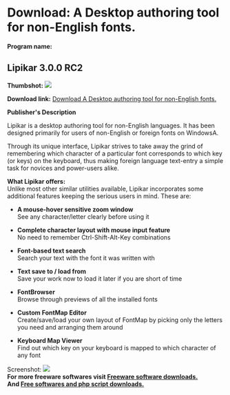 # Download: A Desktop authoring tool for non-English fonts.

**Program name:**

## Lipikar 3.0.0 RC2

  
**Thumbshot:** ![](http://www.freewarefiles.com/screenshot/lipikar_md.jpg)   
  
**Download link:** [Download A Desktop authoring tool for non-English fonts.](http://freesoftwares.boysofts.com/Lipikar-RC_program_22643.html)  
  


**Publisher's Description**  
  


Lipikar is a desktop authoring tool for non-English languages. It has been designed primarily for users of non-English or foreign fonts on WindowsA.

Through its unique interface, Lipikar strives to take away the grind of remembering which character of a particular font corresponds to which key (or keys) on the keyboard, thus making foreign language text-entry a simple task for novices and power-users alike.

**What Lipikar offers:**   
Unlike most other similar utilities available, Lipikar incorporates some additional features keeping the serious users in mind. These are:

  * **A mouse-hover sensitive zoom window**   
See any character/letter clearly before using it 
  

  * **Complete character layout with mouse input feature**  
No need to remember Ctrl-Shift-Alt-Key combinations 
  

  * **Font-based text search**  
Search your text with the font it was written with 
  

  * **Text save to / load from**  
Save your work now to load it later if you are short of time 
  

  * **FontBrowser**  
Browse through previews of all the installed fonts 
  

  * **Custom FontMap Editor**  
Create/save/load your own layout of FontMap by picking only the letters you need and arranging them around 
  

  * **Keyboard Map Viewer**  
Find out which key on your keyboard is mapped to which character of any font 
  


  
  
Screenshot: ![](http://www.freewarefiles.com/screenshot/lipikar.jpg)   
**For more freeware softwares visit [Freeware software downloads.](http://freesoftwares.boysofts.com/)**   
**And [Free softwares and php script downloads.](http://www.boysofts.com/)**
